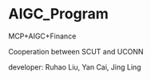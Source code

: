 # AIGC_Program
MCP+AIGC+Finance

Cooperation between SCUT and UCONN

developer: Ruhao Liu, Yan Cai, Jing Ling
